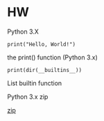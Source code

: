 # HW

Python 3.X
```
print("Hello, World!")
```
the print() function (Python 3.x)
```
print(dir(__builtins__))
```

List builtin function

Python 3.x zip

[zip](https://github.com/jc200616/HW/blob/main/python3%20zip.md)
